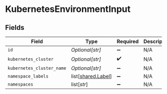 # KubernetesEnvironmentInput


## Fields

| Field                                                  | Type                                                   | Required                                               | Description                                            |
| ------------------------------------------------------ | ------------------------------------------------------ | ------------------------------------------------------ | ------------------------------------------------------ |
| `id`                                                   | *Optional[str]*                                        | :heavy_minus_sign:                                     | N/A                                                    |
| `kubernetes_cluster`                                   | *Optional[str]*                                        | :heavy_check_mark:                                     | N/A                                                    |
| `kubernetes_cluster_name`                              | *Optional[str]*                                        | :heavy_minus_sign:                                     | N/A                                                    |
| `namespace_labels`                                     | list[[shared.Label](undefined/models/shared/label.md)] | :heavy_minus_sign:                                     | N/A                                                    |
| `namespaces`                                           | list[*str*]                                            | :heavy_minus_sign:                                     | N/A                                                    |